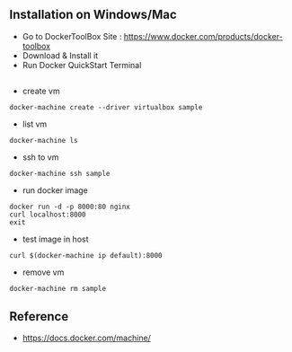 
## Installation on Windows/Mac
- Go to DockerToolBox Site : https://www.docker.com/products/docker-toolbox
- Download & Install it
- Run Docker QuickStart Terminal

## 
- create vm
```
docker-machine create --driver virtualbox sample
```
- list vm
```
docker-machine ls
```
- ssh to vm
```
docker-machine ssh sample
```
- run docker image
```
docker run -d -p 8000:80 nginx
curl localhost:8000
exit
```
- test image in host
```
curl $(docker-machine ip default):8000
```
- remove vm
```
docker-machine rm sample
```

## Reference
- https://docs.docker.com/machine/
